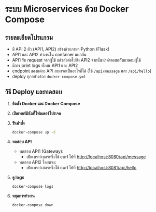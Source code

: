# ระบบ Microservices ด้วย Docker Compose

## รายละเอียดโปรแกรม

- มี API 2 ตัว (API1, API2) สร้างด้วยภาษา Python (Flask)
- API1 และ API2 ทำงานใน container แยกกัน
- API1 รับ request จากผู้ใช้ แล้วส่งต่อไปยัง API2 จากนั้นนำคำตอบกลับมาตอบผู้ใช้
- มีการ print logs ทั้งบน API1 และ API2
- endpoint ของแต่ละ API สามารถเป็นอะไรก็ได้ (ใช้ `/api/message` และ `/api/hello`)
- deploy ทุกอย่างด้วย `docker-compose.yml`

## วิธี Deploy และทดสอบ

1. **ติดตั้ง Docker และ Docker Compose**
2. **เปิดเทอร์มินัลที่โฟลเดอร์โปรเจค**
3. **รันคำสั่ง**

   ```bash
   docker-compose up -d
   ```

4. **ทดสอบ API**
   - ทดสอบ API1 (Gateway):
     - เปิดเบราว์เซอร์หรือใช้ curl ไปที่ [http://localhost:8080/api/message](http://localhost:8080/api/message)
   - ทดสอบ API2 โดยตรง:
     - เปิดเบราว์เซอร์หรือใช้ curl ไปที่ [http://localhost:8081/api/hello](http://localhost:8081/api/hello)

5. **ดู logs**

   ```bash
   docker-compose logs
   ```

6. **หยุดการทำงาน**

   ```bash
   docker-compose down
   ```